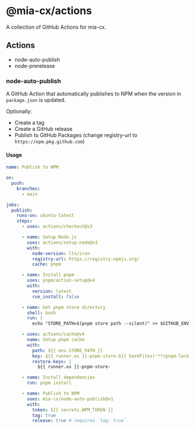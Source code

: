 # @mia-cx/actions

A collection of GitHub Actions for mia-cx.

## Actions

- node-auto-publish
- node-prerelease

### node-auto-publish

A GitHub Action that automatically publishes to NPM when the version in `package.json` is updated.

Optionally:

- Create a tag
- Create a GitHub release
- Publish to GitHub Packages (change registry-url to `https://npm.pkg.github.com`)

#### Usage

```yaml
name: Publish to NPM

on:
  push:
    branches:
      - main

jobs:
  publish:
    runs-on: ubuntu-latest
    steps:
      - uses: actions/checkout@v3

      - name: Setup Node.js
        uses: actions/setup-node@v3
        with:
          node-version: lts/iron
          registry-url: https://registry.npmjs.org/
          cache: pnpm

      - name: Install pnpm
        uses: pnpm/action-setup@v4
        with:
          version: latest
          run_install: false

      - name: Get pnpm store directory
        shell: bash
        run: |
          echo "STORE_PATH=$(pnpm store path --silent)" >> $GITHUB_ENV

      - uses: actions/cache@v4
        name: Setup pnpm cache
        with:
          path: ${{ env.STORE_PATH }}
          key: ${{ runner.os }}-pnpm-store-${{ hashFiles('**/pnpm-lock.yaml') }}
          restore-keys: |
            ${{ runner.os }}-pnpm-store-

      - name: Install dependencies
        run: pnpm install

      - name: Publish to NPM
        uses: mia-cx/node-auto-publish@v1
        with:
          token: ${{ secrets.NPM_TOKEN }}
          tag: true
          release: true # requires `tag: true`
```
